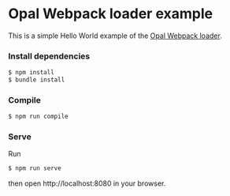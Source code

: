 # Opal Webpack loader example

This is a simple Hello World example of the [Opal Webpack loader](https://www.npmjs.com/package/opal-rb-loader).

### Install dependencies

```bash
$ npm install
$ bundle install
```

### Compile

```bash
$ npm run compile
```

### Serve

Run

```bash
$ npm run serve
```

then open http://localhost:8080 in your browser.

